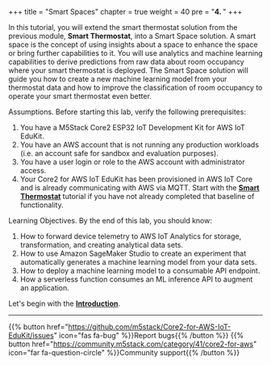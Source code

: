 +++
title = "Smart Spaces"
chapter = true
weight = 40
pre = "<b>4. </b>"
+++

In this tutorial, you will extend the smart thermostat solution from the previous module, **Smart Thermostat**, into a Smart Space solution. A smart space is the concept of using insights about a space to enhance the space or bring further capabilities to it. You will use analytics and machine learning capabilities to derive predictions from raw data about room occupancy where your smart thermostat is deployed. The Smart Space solution will guide you how to create a new machine learning model from your thermostat data and how to improve the classification of room occupancy to operate your smart thermostat even better.

Assumptions. Before starting this lab, verify the following prerequisites:
1. You have a M5Stack Core2 ESP32 IoT Development Kit for AWS IoT EduKit.
2. You have an AWS account that is not running any production workloads (i.e. an account safe for sandbox and evaluation purposes).
3. You have a user login or role to the AWS account with administrator access.
3. Your Core2 for AWS IoT EduKit has been provisioned in AWS IoT Core and is already communicating with AWS via MQTT. Start with the [**Smart Thermostat**](/en_uk/smart-thermostat.html) tutorial if you have not already completed that baseline of functionality.

Learning Objectives. By the end of this lab, you should know:
1. How to forward device telemetry to AWS IoT Analytics for storage, transformation, and creating analytical data sets.
2. How to use Amazon SageMaker Studio to create an experiment that automatically generates a machine learning model from your data sets.
3. How to deploy a machine learning model to a consumable API endpoint.
4. How a serverless function consumes an ML inference API to augment an application.

Let's begin with the [**Introduction**](/en_uk/smart-spaces/introduction.html).

---
{{% button href="https://github.com/m5stack/Core2-for-AWS-IoT-EduKit/issues" icon="fas fa-bug" %}}Report bugs{{% /button %}} {{% button href="https://community.m5stack.com/category/41/core2-for-aws" icon="far fa-question-circle" %}}Community support{{% /button %}}